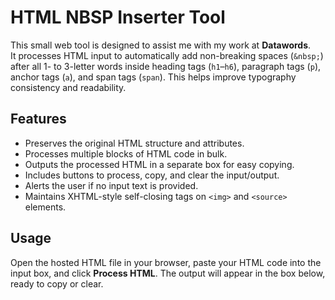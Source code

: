 # HTML NBSP Inserter Tool

This small web tool is designed to assist me with my work at **Datawords**.  
It processes HTML input to automatically add non-breaking spaces (`&nbsp;`) after all 1- to 3-letter words inside heading tags (`h1`–`h6`), paragraph tags (`p`), anchor tags (`a`), and span tags (`span`). This helps improve typography consistency and readability.

## Features

- Preserves the original HTML structure and attributes.
- Processes multiple blocks of HTML code in bulk.
- Outputs the processed HTML in a separate box for easy copying.
- Includes buttons to process, copy, and clear the input/output.
- Alerts the user if no input text is provided.
- Maintains XHTML-style self-closing tags on `<img>` and `<source>` elements.

## Usage

Open the hosted HTML file in your browser, paste your HTML code into the input box, and click **Process HTML**. The output will appear in the box below, ready to copy or clear.
